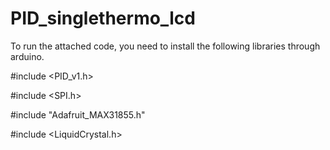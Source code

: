 # PID_singlethermo_lcd

To run the attached code, you need to install the following libraries through arduino.

#include <PID_v1.h>

#include <SPI.h>

#include "Adafruit_MAX31855.h"

#include <LiquidCrystal.h>
